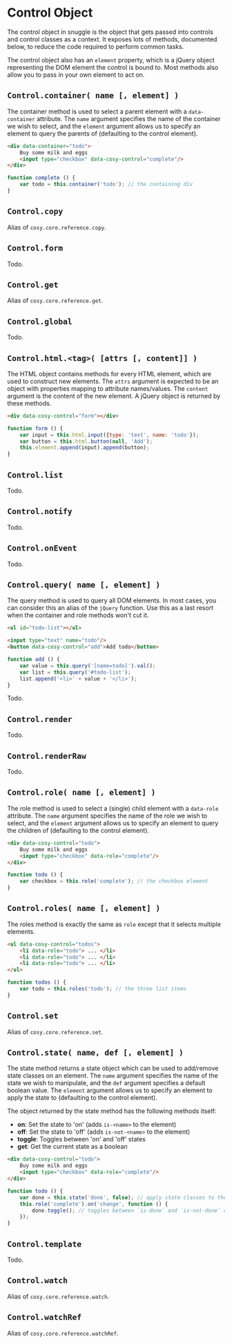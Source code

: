 
Control Object
==============

The control object in snuggle is the object that gets passed into controls and control classes as a context. It exposes lots of methods, documented below, to reduce the code required to perform common tasks.

The control object also has an `element` property, which is a jQuery object representing the DOM element the control is bound to. Most methods also allow you to pass in your own element to act on.


`Control.container( name [, element] )`
---------------------------------------

The container method is used to select a parent element with a `data-container` attribute. The `name` argument specifies the name of the container we wish to select, and the `element` argument allows us to specify an element to query the parents of (defaulting to the control element).

```html
<div data-container="todo">
    Buy some milk and eggs
    <input type="checkbox" data-cosy-control="complete"/>
</div>
```

```js
function complete () {
    var todo = this.container('todo'); // the containing div
}
```


`Control.copy`
--------------

Alias of `cosy.core.reference.copy`.


`Control.form`
--------------

Todo.


`Control.get`
-------------

Alias of `cosy.core.reference.get`.


`Control.global`
----------------

Todo.


`Control.html.<tag>( [attrs [, content]] )`
-------------------------------------------

The HTML object contains methods for every HTML element, which are used to construct new elements. The `attrs` argument is expected to be an object with properties mapping to attribute names/values. The `content` argument is the content of the new element. A jQuery object is returned by these methods.

```html
<div data-cosy-control="form"></div>
```

```js
function form () {
    var input = this.html.input({type: 'text', name: 'todo'});
    var button = this.html.button(null, 'Add');
    this.element.append(input).append(button);
}
```


`Control.list`
--------------

Todo.


`Control.notify`
----------------

Todo.


`Control.onEvent`
-----------------

Todo.


`Control.query( name [, element] )`
-----------------------------------

The query method is used to query all DOM elements. In most cases, you can consider this an alias of the `jQuery` function. Use this as a last resort when the container and role methods won't cut it.

```html
<ul id="todo-list"></ul>

<input type="text" name="todo"/>
<button data-cosy-control="add">Add todo</button>
```

```js
function add () {
    var value = this.query('[name=todo]').val();
    var list = this.query('#todo-list');
    list.append('<li>' + value + '</li>');
}
```

Todo.


`Control.render`
----------------

Todo.


`Control.renderRaw`
-------------------

Todo.


`Control.role( name [, element] )`
----------------------------------

The role method is used to select a (single) child element with a `data-role` attribute. The `name` argument specifies the name of the role we wish to select, and the `element` argument allows us to specify an element to query the children of (defaulting to the control element).

```html
<div data-cosy-control="todo">
    Buy some milk and eggs
    <input type="checkbox" data-role="complete"/>
</div>
```

```js
function todo () {
    var checkbox = this.role('complete'); // the checkbox element
}
```


`Control.roles( name [, element] )`
-----------------------------------

The roles method is exactly the same as `role` except that it selects multiple elements.

```html
<ul data-cosy-control="todos">
    <li data-role="todo"> ... </li>
    <li data-role="todo"> ... </li>
    <li data-role="todo"> ... </li>
</ul>
```

```js
function todos () {
    var todo = this.roles('todo'); // the three list items
}
```


`Control.set`
-------------

Alias of `cosy.core.reference.set`.


`Control.state( name, def [, element] )`
----------------------------------------

The state method returns a state object which can be used to add/remove state classes on an element. The `name` argument specifies the name of the state we wish to manipulate, and the `def` argument specifies a default boolean value. The `element` argument allows us to specify an element to apply the state to (defaulting to the control element).

The object returned by the state method has the following methods itself:

  - **on**: Set the state to 'on' (adds `is-<name>` to the element)
  - **off**: Set the state to 'off' (adds `is-not-<name>` to the element)
  - **toggle**: Toggles between 'on' and 'off' states
  - **get**: Get the current state as a boolean

```html
<div data-cosy-control="todo">
    Buy some milk and eggs
    <input type="checkbox" data-role="complete"/>
</div>
```

```js
function todo () {
    var done = this.state('done', false); // apply state classes to the control element
    this.role('complete').on('change', function () {
        done.toggle(); // toggles between `is-done` and `is-not-done` classes
    });
}
```


`Control.template`
------------------

Todo.


`Control.watch`
---------------

Alias of `cosy.core.reference.watch`.


`Control.watchRef`
------------------

Alias of `cosy.core.reference.watchRef`.
